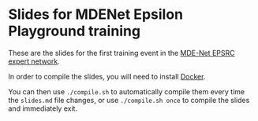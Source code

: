 # Slides for MDENet Epsilon Playground training

These are the slides for the first training event in the [MDE-Net EPSRC expert network](https://www.mde-network.org/).

In order to compile the slides, you will need to install [Docker](https://docs.docker.com/get-docker/).

You can then use `./compile.sh` to automatically compile them every time the `slides.md` file changes, or use `./compile.sh once` to compile the slides and immediately exit.
